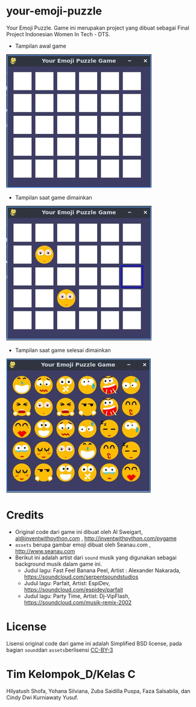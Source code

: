 # your-emoji-puzzle
Your Emoji Puzzle. Game ini merupakan project yang dibuat sebagai Final Project Indonesian Women In Tech - DTS. 

   * Tampilan awal game

![Tampilan awal game](https://github.com/ysilviana/your-emoji-puzzle/blob/main/YourEmojiPuzzle-image-game/3.jpg)

   * Tampilan saat game dimainkan
   
![Tampilan saat game dimainkan](https://github.com/ysilviana/your-emoji-puzzle/blob/main/YourEmojiPuzzle-image-game/2.jpg) 

   * Tampilan saat game selesai dimainkan
   
![Tampilan saat game selesai dimainkan](https://github.com/ysilviana/your-emoji-puzzle/blob/main/YourEmojiPuzzle-image-game/1.jpg)


# Credits
* Original code dari game ini dibuat oleh Al Sweigart, al@inventwithpython.com ,  http://inventwithpython.com/pygame 
* `assets` berupa gambar emoji dibuat oleh Seanau.com , http://www.seanau.com 
* Berikut ini adalah artist dari `sound` musik yang digunakan sebagai background musik dalam game ini. 
    * Judul lagu: Fast Feel Banana Peel, Artist : Alexander Nakarada, https://soundcloud.com/serpentsoundstudios 
    * Judul lagu: Parfait, Artist:  EspiDev, https://soundcloud.com/espidev/parfait 
    * Judul lagu: Party Time, Artist:  Dj-VipFlash, https://soundcloud.com/musik-remix-2002 

# License
Lisensi original code dari game ini adalah Simplified BSD license, pada bagian `sound`dan `assets`berlisensi [CC-BY-3](http://creativecommons.org/licenses/by/3.0/)

# Tim Kelompok_D/Kelas C
Hilyatush Shofa, Yohana Silviana, Zuba Saidilla Puspa, Faza Salsabila, dan Cindy Dwi Kurniawaty Yusuf.




